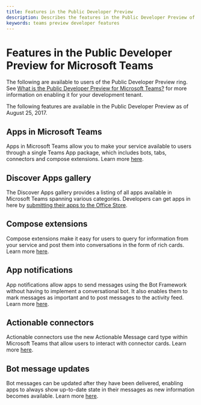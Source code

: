 ```yaml
---
title: Features in the Public Developer Preview
description: Describes the features in the Public Developer Preview of Microsoft Teams
keywords: teams preview developer features
---
```


# Features in the Public Developer Preview for Microsoft Teams

The following are available to users of the Public Developer Preview ring. See [What is the Public Developer Preview for Microsoft Teams?](~/resources/general/developer-preview) for more information on enabling it for your development tenant.

The following features are available in the Public Developer Preview as of August 25, 2017.

## Apps in Microsoft Teams

Apps in Microsoft Teams allow you to make your service available to users through a single Teams App package, which includes bots, tabs, connectors and compose extensions. Learn more [here](~/overview). 
  
## Discover Apps gallery 

The Discover Apps gallery provides a listing of all apps available in Microsoft Teams spanning various categories. Developers can get apps in here by [submitting their apps to the Office Store](~/publishing/apps-publish).  
  
## Compose extensions

Compose extensions make it easy for users to query for information from your service and post them into conversations in the form of rich cards. Learn more [here](~/concepts/compose-extensions).
   
## App notifications 

App notifications allow apps to send messages using the Bot Framework without having to implement a conversational bot. It also enables them to mark messages as important and to post messages to the activity feed. Learn more [here](~/concepts/activity-feed).
 
## Actionable connectors

Actionable connectors use the new Actionable Message card type within Microsoft Teams that allow users to interact with connector cards. Learn more [here](~/concepts/connectors). 
 
## Bot message updates

Bot messages can be updated after they have been delivered, enabling apps to always show up-to-date state in their messages as new information becomes available. Learn more [here](~/concepts/bots/bots-conversations#updating-messages).
